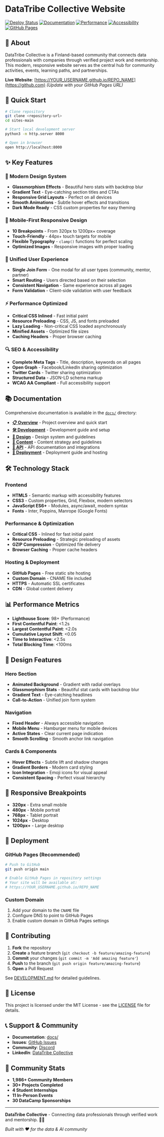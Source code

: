 # DataTribe Collective Website

[![Deploy Status](https://img.shields.io/badge/deploy-ready-green)](https://github.com/datatribe-collective/website)
[![Documentation](https://img.shields.io/badge/docs-complete-blue)](./docs/)
[![Performance](https://img.shields.io/badge/performance-98%2B-brightgreen)](https://pagespeed.web.dev/)
[![Accessibility](https://img.shields.io/badge/accessibility-AA-compliant-green)](https://www.w3.org/WAI/WCAG21/quickref/)
[![GitHub Pages](https://img.shields.io/badge/hosted-GitHub%20Pages-blue)](https://pages.github.com/)

## 🎯 About

DataTribe Collective is a Finland-based community that connects data professionals with companies through verified project work and mentorship. This modern, responsive website serves as the central hub for community activities, events, learning paths, and partnerships.

**Live Website**: [https://YOUR_USERNAME.github.io/REPO_NAME](https://github.com) *(Update with your GitHub Pages URL)*

## 🚀 Quick Start

```bash
# Clone repository
git clone <repository-url>
cd sites-main

# Start local development server
python3 -m http.server 8000

# Open in browser
open http://localhost:8000
```

## ✨ Key Features

### 🎨 **Modern Design System**
- **Glassmorphism Effects** - Beautiful hero stats with backdrop blur
- **Gradient Text** - Eye-catching section titles and CTAs
- **Responsive Grid Layouts** - Perfect on all devices
- **Smooth Animations** - Subtle hover effects and transitions
- **Dark Mode Ready** - CSS custom properties for easy theming

### 📱 **Mobile-First Responsive Design**
- **10 Breakpoints** - From 320px to 1200px+ coverage
- **Touch-Friendly** - 44px+ touch targets for mobile
- **Flexible Typography** - `clamp()` functions for perfect scaling
- **Optimized Images** - Responsive images with proper loading

### 🎯 **Unified User Experience**
- **Single Join Form** - One modal for all user types (community, mentor, partner)
- **Smart Routing** - Users directed based on their selection
- **Consistent Navigation** - Same experience across all pages
- **Form Validation** - Client-side validation with user feedback

### ⚡ **Performance Optimized**
- **Critical CSS Inlined** - Fast initial paint
- **Resource Preloading** - CSS, JS, and fonts preloaded
- **Lazy Loading** - Non-critical CSS loaded asynchronously
- **Minified Assets** - Optimized file sizes
- **Caching Headers** - Proper browser caching

### 🔍 **SEO & Accessibility**
- **Complete Meta Tags** - Title, description, keywords on all pages
- **Open Graph** - Facebook/LinkedIn sharing optimization
- **Twitter Cards** - Twitter sharing optimization
- **Structured Data** - JSON-LD schema markup
- **WCAG AA Compliant** - Full accessibility support

## 📚 Documentation

Comprehensive documentation is available in the [`docs/`](./docs/) directory:

- **[📋 Overview](./docs/README.md)** - Project overview and quick start
- **[🛠️ Development](./docs/DEVELOPMENT.md)** - Development guide and setup
- **[🎨 Design](./docs/DESIGN.md)** - Design system and guidelines
- **[📝 Content](./docs/CONTENT.md)** - Content strategy and guidelines
- **[🔌 API](./docs/API.md)** - API documentation and integrations
- **[🚀 Deployment](./docs/DEPLOYMENT.md)** - Deployment guide and hosting

## 🛠️ Technology Stack

### **Frontend**
- **HTML5** - Semantic markup with accessibility features
- **CSS3** - Custom properties, Grid, Flexbox, modern selectors
- **JavaScript ES6+** - Modules, async/await, modern syntax
- **Fonts** - Inter, Poppins, Manrope (Google Fonts)

### **Performance & Optimization**
- **Critical CSS** - Inlined for fast initial paint
- **Resource Preloading** - Strategic preloading of assets
- **GZIP Compression** - Optimized file delivery
- **Browser Caching** - Proper cache headers

### **Hosting & Deployment**
- **GitHub Pages** - Free static site hosting
- **Custom Domain** - CNAME file included
- **HTTPS** - Automatic SSL certificates
- **CDN** - Global content delivery

## 📊 Performance Metrics

- **Lighthouse Score**: 98+ (Performance)
- **First Contentful Paint**: <1.2s
- **Largest Contentful Paint**: <2.0s
- **Cumulative Layout Shift**: <0.05
- **Time to Interactive**: <2.5s
- **Total Blocking Time**: <100ms

## 🎨 Design Features

### **Hero Section**
- **Animated Background** - Gradient with radial overlays
- **Glassmorphism Stats** - Beautiful stat cards with backdrop blur
- **Gradient Text** - Eye-catching headlines
- **Call-to-Action** - Unified join form system

### **Navigation**
- **Fixed Header** - Always accessible navigation
- **Mobile Menu** - Hamburger menu for mobile devices
- **Active States** - Clear current page indication
- **Smooth Scrolling** - Smooth anchor link navigation

### **Cards & Components**
- **Hover Effects** - Subtle lift and shadow changes
- **Gradient Borders** - Modern card styling
- **Icon Integration** - Emoji icons for visual appeal
- **Consistent Spacing** - Perfect visual hierarchy

## 📱 Responsive Breakpoints

- **320px** - Extra small mobile
- **480px** - Mobile portrait
- **768px** - Tablet portrait
- **1024px** - Desktop
- **1200px+** - Large desktop

## 🚀 Deployment

### **GitHub Pages (Recommended)**
```bash
# Push to GitHub
git push origin main

# Enable GitHub Pages in repository settings
# Your site will be available at:
# https://YOUR_USERNAME.github.io/REPO_NAME
```

### **Custom Domain**
1. Add your domain to the `CNAME` file
2. Configure DNS to point to GitHub Pages
3. Enable custom domain in GitHub Pages settings

## 🤝 Contributing

1. **Fork** the repository
2. **Create** a feature branch (`git checkout -b feature/amazing-feature`)
3. **Commit** your changes (`git commit -m 'Add amazing feature'`)
4. **Push** to the branch (`git push origin feature/amazing-feature`)
5. **Open** a Pull Request

See [DEVELOPMENT.md](./docs/DEVELOPMENT.md) for detailed guidelines.

## 📄 License

This project is licensed under the MIT License - see the [LICENSE](LICENSE) file for details.

## 📞 Support & Community

- **Documentation**: [docs/](./docs/)
- **Issues**: [GitHub Issues](https://github.com/datatribe-collective/website/issues)
- **Community**: [Discord](https://discord.gg/datatribe)
- **LinkedIn**: [DataTribe Collective](https://www.linkedin.com/company/datatribe-collective)

## 🎯 Community Stats

- **1,986+ Community Members**
- **30+ Projects Completed**
- **4 Student Internships**
- **11 In-Person Events**
- **30 DataCamp Sponsorships**

---

**DataTribe Collective** - Connecting data professionals through verified work and mentorship. 🚀✨

*Built with ❤️ for the data & AI community*